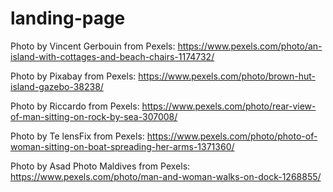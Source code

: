 # landing-page

Photo by Vincent Gerbouin from Pexels: https://www.pexels.com/photo/an-island-with-cottages-and-beach-chairs-1174732/

Photo by Pixabay from Pexels: https://www.pexels.com/photo/brown-hut-island-gazebo-38238/

Photo by Riccardo from Pexels: https://www.pexels.com/photo/rear-view-of-man-sitting-on-rock-by-sea-307008/

Photo by Te lensFix from Pexels: https://www.pexels.com/photo/photo-of-woman-sitting-on-boat-spreading-her-arms-1371360/

Photo by Asad Photo Maldives from Pexels: https://www.pexels.com/photo/man-and-woman-walks-on-dock-1268855/